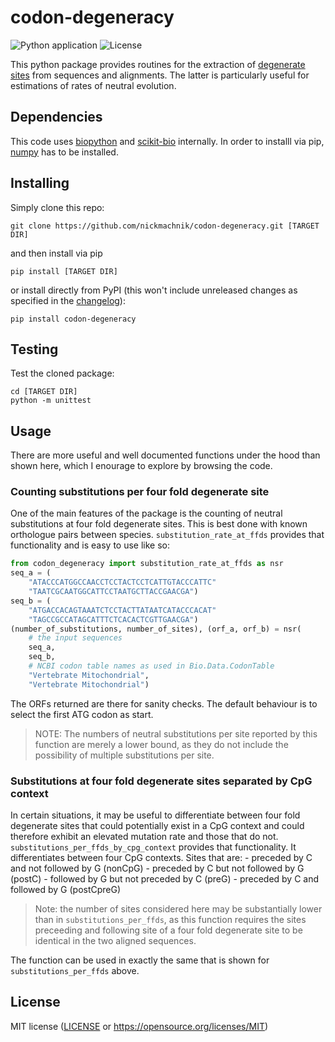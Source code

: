 
# codon-degeneracy
![Python application](https://github.com/nickmachnik/codon-degeneracy/workflows/Python%20application/badge.svg)
![License](https://img.shields.io/github/license/nickmachnik/codon-degeneracy)

This python package provides routines for the extraction of [degenerate sites](https://en.wikipedia.org/wiki/Codon_degeneracy) from sequences and alignments. The latter is particularly useful for estimations of rates of neutral evolution.

## Dependencies

This code uses [biopython](https://biopython.org/) and [scikit-bio](http://scikit-bio.org/) internally. In order to installl via pip, [numpy](https://numpy.org/) has to be installed.

## Installing

Simply clone this repo:

```
git clone https://github.com/nickmachnik/codon-degeneracy.git [TARGET DIR]
```

and then install  via pip
```
pip install [TARGET DIR]
```

or install directly from PyPI (this won't include unreleased changes as specified in the [changelog](CHANGELOG.md)):
```
pip install codon-degeneracy
```

## Testing

Test the cloned package:
```
cd [TARGET DIR]
python -m unittest
```

## Usage

There are more useful and well documented functions under the hood than shown here, which I enourage to explore by browsing the code.

### Counting substitutions per four fold degenerate site

One of the main features of the package is the counting of neutral substitutions at four fold degenerate sites.
This is best done with known orthologue pairs between species.
`substitution_rate_at_ffds` provides that functionality and is easy to use like so:
```python
from codon_degeneracy import substitution_rate_at_ffds as nsr
seq_a = (
    "ATACCCATGGCCAACCTCCTACTCCTCATTGTACCCATTC"
    "TAATCGCAATGGCATTCCTAATGCTTACCGAACGA")
seq_b = (
    "ATGACCACAGTAAATCTCCTACTTATAATCATACCCACAT"
    "TAGCCGCCATAGCATTTCTCACACTCGTTGAACGA")
(number_of_substitutions, number_of_sites), (orf_a, orf_b) = nsr(
    # the input sequences
    seq_a,
    seq_b,
    # NCBI codon table names as used in Bio.Data.CodonTable
    "Vertebrate Mitochondrial",
    "Vertebrate Mitochondrial")
```
The ORFs returned are there for sanity checks. The default behaviour is to select the first ATG codon
as start.

> NOTE: The numbers of neutral substitutions per site reported by this function are merely a lower bound,
> as they do not include the possibility of multiple substitutions per site.

### Substitutions at four fold degenerate sites separated by CpG context

In certain situations, it may be useful to differentiate between four fold degenerate sites
that could potentially exist in a CpG context and could therefore exhibit an elevated
mutation rate and those that do not. `substitutions_per_ffds_by_cpg_context` provides that
functionality.
It differentiates between four CpG contexts. Sites that are:
    - preceded by C and not followed by G (nonCpG)
    - preceded by C but not followed by G (postC)
    - followed by G but not preceded by C (preG)
    - preceded by C and followed by G (postCpreG)

> Note: the number of sites considered here may be substantially lower than
> in `substitutions_per_ffds`, as this function requires the sites
> preceeding and following site of a four fold degenerate site
> to be identical in the two aligned sequences.

The function can be used in exactly the same that is shown for `substitutions_per_ffds` above.

## License

MIT license ([LICENSE](LICENSE.txt) or https://opensource.org/licenses/MIT)

<!-- 
End with an example of getting some data out of the system or using it for a little demo

## Running the tests

Explain how to run the automated tests for this system

### Break down into end to end tests

Explain what these tests test and why

```
Give an example
```

### And coding style tests

Explain what these tests test and why

```
Give an example
```

## Deployment

Add additional notes about how to deploy this on a live system

## Built With

* [Dropwizard](http://www.dropwizard.io/1.0.2/docs/) - The web framework used
* [Maven](https://maven.apache.org/) - Dependency Management
* [ROME](https://rometools.github.io/rome/) - Used to generate RSS Feeds

## Contributing

Please read [CONTRIBUTING.md](https://gist.github.com/PurpleBooth/b24679402957c63ec426) for details on our code of conduct, and the process for submitting pull requests to us.

## Versioning

We use [SemVer](http://semver.org/) for versioning. For the versions available, see the [tags on this repository](https://github.com/your/project/tags).

## Authors

* **Billie Thompson** - *Initial work* - [PurpleBooth](https://github.com/PurpleBooth)

See also the list of [contributors](https://github.com/your/project/contributors) who participated in this project.

## License

This project is licensed under the MIT License - see the [LICENSE.md](LICENSE.md) file for details

## Acknowledgments

* Hat tip to anyone whose code was used
* Inspiration
* etc

 -->